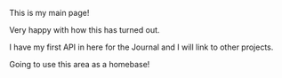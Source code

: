 This is my main page! 

Very happy with how this has turned out.

I have my first API in here for the Journal and I will link to other projects. 

Going to use this area as a homebase!